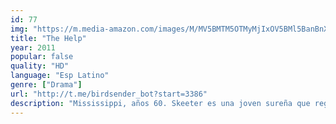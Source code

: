 ```yaml
---
id: 77
img: "https://m.media-amazon.com/images/M/MV5BMTM5OTMyMjIxOV5BMl5BanBnXkFtZTcwNzU4MjIwNQ@@._V1_SX300.jpg"
title: "The Help"
year: 2011
popular: false
quality: "HD"
language: "Esp Latino"
genre: ["Drama"]
url: "http://t.me/birdsender_bot?start=3386"
description: "Mississippi, años 60. Skeeter es una joven sureña que regresa de la universidad decidida a convertirse en escritora. Su llegada altera la vida de la ciudad e incluso la de sus amigos porque se ha propuesto entrevistar a mujeres negras."
---
```

